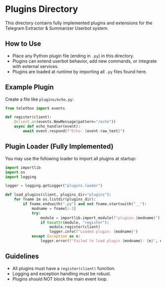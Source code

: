 # Plugins Directory

This directory contains fully implemented plugins and extensions for the Telegram Extractor & Summarizer Userbot system.

## How to Use

- Place any Python plugin file (ending in `.py`) in this directory.
- Plugins can extend userbot behavior, add new commands, or integrate with external services.
- Plugins are loaded at runtime by importing all `.py` files found here.

## Example Plugin

Create a file like `plugins/echo.py`:

```python
from telethon import events

def register(client):
    @client.on(events.NewMessage(pattern="/echo"))
    async def echo_handler(event):
        await event.respond(f"Echo: {event.raw_text}")
```

## Plugin Loader (Fully Implemented)

You may use the following loader to import all plugins at startup:

```python
import importlib
import os
import logging

logger = logging.getLogger("plugins.loader")

def load_plugins(client, plugins_dir="plugins"):
    for fname in os.listdir(plugins_dir):
        if fname.endswith(".py") and not fname.startswith("__"):
            modname = fname[:-3]
            try:
                module = importlib.import_module(f"plugins.{modname}")
                if hasattr(module, "register"):
                    module.register(client)
                    logger.info(f"Loaded plugin: {modname}")
            except Exception as e:
                logger.error(f"Failed to load plugin {modname}: {e}", exc_info=True)
```

## Guidelines

- All plugins must have a `register(client)` function.
- Logging and exception handling must be robust.
- Plugins should NOT block the main event loop.

